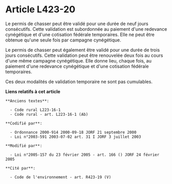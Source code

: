 # Article L423-20

Le permis de chasser peut être validé pour une durée de neuf jours consécutifs. Cette validation est subordonnée au paiement
d'une redevance cynégétique et d'une cotisation fédérale temporaires. Elle ne peut être obtenue qu'une seule fois par
campagne cynégétique.

Le permis de chasser peut également être validé pour une durée de trois jours consécutifs. Cette validation peut être
renouvelée deux fois au cours d'une même campagne cynégétique. Elle donne lieu, chaque fois, au paiement d'une redevance
cynégétique et d'une cotisation fédérale temporaires.

Ces deux modalités de validation temporaire ne sont pas cumulables.

**Liens relatifs à cet article**

	**Anciens textes**:

	  - Code rural L223-16-1
	  - Code rural - art. L223-16-1 (Ab)

	**Codifié par**:

	  - Ordonnance 2000-914 2000-09-18 JORF 21 septembre 2000
	  - Loi n°2003-591 2003-07-02 art. 31 I JORF 3 juillet 2003

	**Modifié par**:

	  - Loi n°2005-157 du 23 février 2005 - art. 166 () JORF 24 février 2005

	**Cité par**:

	  - Code de l'environnement - art. R423-19 (V)
